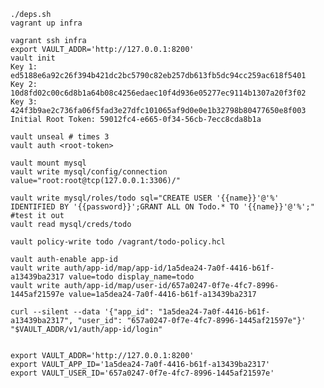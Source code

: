 
	./deps.sh
	vagrant up infra

	vagrant ssh infra
	export VAULT_ADDR='http://127.0.0.1:8200'
	vault init
	Key 1: ed5188e6a92c26f394b421dc2bc5790c82eb257db613fb5dc94cc259ac618f5401
	Key 2: 10d8fd02c00c6d8b1a64b08c4256edaec10f4d936e05277ec9114b1307a20f3f02
	Key 3: 424f3b9ae2c736fa06f5fad3e27dfc101065af9d0e0e1b32798b80477650e8f003
	Initial Root Token: 59012fc4-e665-0f34-56cb-7ecc8cda8b1a

	vault unseal # times 3
	vault auth <root-token>

	vault mount mysql
	vault write mysql/config/connection value="root:root@tcp(127.0.0.1:3306)/"

	vault write mysql/roles/todo sql="CREATE USER '{{name}}'@'%' IDENTIFIED BY '{{password}}';GRANT ALL ON Todo.* TO '{{name}}'@'%';"
	#test it out
	vault read mysql/creds/todo

	vault policy-write todo /vagrant/todo-policy.hcl

	vault auth-enable app-id
	vault write auth/app-id/map/app-id/1a5dea24-7a0f-4416-b61f-a13439ba2317 value=todo display_name=todo
	vault write auth/app-id/map/user-id/657a0247-0f7e-4fc7-8996-1445af21597e value=1a5dea24-7a0f-4416-b61f-a13439ba2317

	curl --silent --data '{"app_id": "1a5dea24-7a0f-4416-b61f-a13439ba2317", "user_id": "657a0247-0f7e-4fc7-8996-1445af21597e"}' "$VAULT_ADDR/v1/auth/app-id/login"

	
	export VAULT_ADDR='http://127.0.0.1:8200'
	export VAULT_APP_ID='1a5dea24-7a0f-4416-b61f-a13439ba2317'
	export VAULT_USER_ID='657a0247-0f7e-4fc7-8996-1445af21597e'

